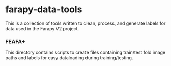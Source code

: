# farapy-data-tools

This is a collection of tools written to clean, process, and generate labels for data used in the Farapy V2 project.

### FEAFA+

This directory contains scripts to create files containing train/test fold image paths and labels for easy dataloading during training/testing.
